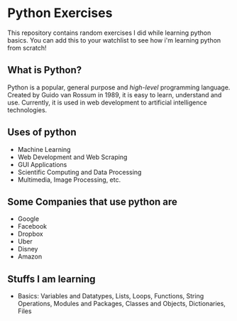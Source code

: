 # Python Exercises

This repository contains random exercises I did while learning python basics. You can add this to your watchlist to see how i'm learning python from scratch!

## What is Python?

Python is a popular, general purpose and _high-level_ programming language. Created by Guido van Rossum in 1989, it is easy to learn, understand and use. Currently, it is used in web development to artificial intelligence technologies.

## Uses of python

- Machine Learning
- Web Development and Web Scraping
- GUI Applications
- Scientific Computing and Data Processing
- Multimedia, Image Processing, etc.

## Some Companies that use python are

- Google
- Facebook
- Dropbox
- Uber
- Disney
- Amazon

## Stuffs I am learning

- Basics: Variables and Datatypes, Lists, Loops, Functions, String Operations, Modules and Packages, Classes and Objects, Dictionaries, Files
